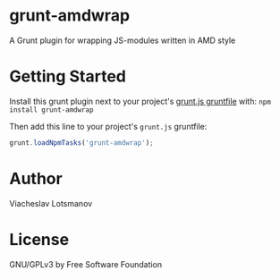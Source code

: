 grunt-amdwrap
=============

A Grunt plugin for wrapping JS-modules written in AMD style

Getting Started
===============

Install this grunt plugin next to your project's
[grunt.js gruntfile](http://gruntjs.com/getting-started "Gettingi Started")
with: ``npm install grunt-amdwrap``

Then add this line to your project's ``grunt.js`` gruntfile:

```javascript
grunt.loadNpmTasks('grunt-amdwrap');
```

Author
======

Viacheslav Lotsmanov

License
=======

GNU/GPLv3 by Free Software Foundation
